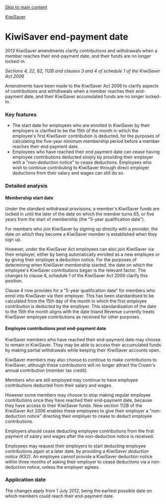 [Skip to main content](#main-content-tt)

[KiwiSaver](/new-legislation/act-articles/taxation-annual-rates-returns-filing-and-remedial-matters-act-2012/kiwisaver "KiwiSaver")

KiwiSaver end-payment date
==========================

2012 KiwiSaver amendments clarify contributions and withdrawals when a member reaches their end-payment date, and their funds are no longer locked-in.

_Sections 4, 22, 62, 112B and clauses 3 and 4 of schedule 1 of the KiwiSaver Act 2006_

Amendments have been made to the KiwiSaver Act 2006 to clarify aspects of contributions and withdrawals when a member reaches their end-payment date, and their KiwiSaver accumulated funds are no longer locked-in.

### Key features

*   The start date for employees who are enrolled in KiwiSaver by their employers is clarified to be the 15th of the month in which the employee's first KiwiSaver contribution is deducted, for the purposes of calculating the five-year minimum membership period before a member reaches their end payment date.
*   Employees who have reached their end payment date can cease having employee contributions deducted simply by providing their employer with a "non-deduction notice" to cease deductions. Employees who wish to continue contributing to KiwiSaver through direct employer deductions from their salary and wages can still do so.

### Detailed analysis

#### Membership start date

Under the standard withdrawal provisions, a member's KiwiSaver funds are locked in until the later of the date on which the member turns 65, or five years from the start of membership (the "5-year qualification date").

For members who join KiwiSaver by signing up directly with a provider, the date on which they become a KiwiSaver member is established when they sign up.

However, under the KiwiSaver Act employees can also join KiwiSaver via their employer, either by being automatically enrolled as a new employee or by giving their employer a deduction notice. For the purposes of determining when KiwiSaver membership started, the date on which the employee's KiwiSaver contributions began is the relevant factor. The changes to clause 4, schedule 1 of the KiwiSaver Act 2006 clarify this position.

Clause 4 now provides for a "5-year qualification date" for members who enrol into KiwiSaver via their employer. This has been standardised to be calculated from the 15th day of the month in which the first employee contribution is deducted by the employer. This standardisation of the date to the 15th the month aligns with the date Inland Revenue currently treats KiwiSaver employee contributions as received for other purposes.

#### Employee contributions post end-payment date

KiwiSaver members who have reached their end-payment date may choose to remain in KiwiSaver. They may be able to access their accumulated funds by making partial withdrawals while keeping their KiwiSaver accounts open.

KiwiSaver members may also choose to continue to make contributions to KiwiSaver, although these contributions will no longer attract the Crown's annual contribution (member tax credit).

Members who are still employed may continue to have employee contributions deducted from their salary and wages.

However some members may choose to stop making regular employee contributions once they have reached their end-payment date, because they have access to their KiwiSaver funds. New section 112B of the KiwiSaver Act 2006 enables these employees to give their employer a "non-deduction notice" directing their employer to cease to deduct employee contributions.

Employers should cease deducting employee contributions from the first payment of salary and wages after the non-deduction notice is received.

Employees may request their employers to start deducting employee contributions again at a later date, by providing a _KiwiSaver deduction notice (KS2)_. An employee cannot provide a KiwiSaver deduction notice within three months of asking their employer to cease deductions via a non-deduction notice, unless the employer agrees.

### Application date

The changes apply from 1 July 2012, being the earliest possible date on which members could reach their end-payment date.